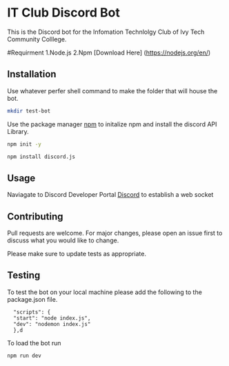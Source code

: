 # IT Club Discord Bot

This is the Discord bot for the Infomation Technlolgy Club of Ivy Tech Community Colllege.

#Requirment
1.Node.js
2.Npm
[Download Here] (https://nodejs.org/en/)


## Installation

Use whatever perfer shell command to make the folder that will house the bot.

```bash
mkdir test-bot
```

Use the package manager [npm](https://www.npmjs.com/) to initalize npm and install the discord API Library.

```bash
npm init -y
```


```bash
npm install discord.js
```

## Usage

Naviagate to Discord Developer Portal [Discord](https://discordapp.com/developers/applications/) to establish a web socket

## Contributing
Pull requests are welcome. For major changes, please open an issue first to discuss what you would like to change.

Please make sure to update tests as appropriate.

## Testing
To test the bot on your local machine please add the following to the package.json file.

```
  "scripts": {
  "start": "node index.js",
  "dev": "nodemon index.js"
  },d
```

To load the bot run 

```bash
npm run dev
```